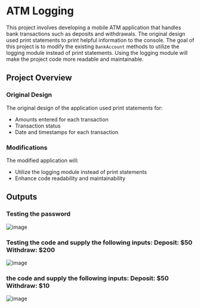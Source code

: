 # ATM Logging

This project involves developing a mobile ATM application that handles bank transactions such as deposits and withdrawals. The original design used print statements to print helpful information to the console. The goal of this project is to modify the existing `BankAccount` methods to utilize the logging module instead of print statements. Using the logging module will make the project code more readable and maintainable.

## Project Overview

### Original Design

The original design of the application used print statements for:
- Amounts entered for each transaction
- Transaction status
- Date and timestamps for each transaction

### Modifications

The modified application will:
- Utilize the logging module instead of print statements
- Enhance code readability and maintainability

## Outputs

### Testing the password
![image](https://github.com/user-attachments/assets/4f90e3ac-7ca0-4210-99dd-590662025ac6)

### Testing the code and supply the following inputs: Deposit: $50 Withdraw: $200
![image](https://github.com/user-attachments/assets/bb2ba540-9864-455e-a230-d6e764714ac7)

###  the code and supply the following inputs: Deposit: $50 Withdraw: $10
![image](https://github.com/user-attachments/assets/289e79a2-ec3f-43be-8ac9-d2b7ac0a4fb8)






